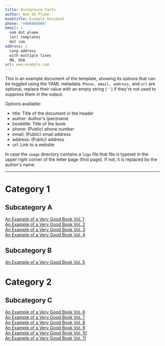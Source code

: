 ```yaml
---
title: Background Facts
author: Nom de Plume
booktitle: Example Document
phone: "+666666666"
email: | 
  nom dot plume  
  (at) templates  
  dot com
address: |
  Long address  
  with multiple lines  
  MA, USA
url: www.example.com
---
```


This is an example document of the template, showing its options that can be toggled using the YAML metadata. `Phone, email, address,` and `url` are optional, replace their value with an empty string (`''`) if they're not used to suppress them in the output.

Options available:

- title: Title of the document in the header
- author: Author's (pen)name
- booktitle: Title of the book
- phone: (Public) phone number
- email: (Public) email address
- address: (Public) address
- url: Link to a website

In case the `image` directory contains a `logo` file that file is typeset in the upper right corner of the letter page (first page). If not, it is replaced by the author's name.

___

# Category 1

## Subcategory A
[An Example of a Very Good Book Vol. 1](https://www.example.com)  
[An Example of a Very Good Book Vol. 2](https://www.example.com)  
[An Example of a Very Good Book Vol. 3](https://www.example.com)  
[An Example of a Very Good Book Vol. 4](https://www.example.com)  


## Subcategory B
[An Example of a Very Good Book Vol. 5](https://www.example.com)  

# Category 2

## Subcategory C
[An Example of a Very Good Book Vol. 6](https://www.example.com)  
[An Example of a Very Good Book Vol. 7](https://www.example.com)  
[An Example of a Very Good Book Vol. 8](https://www.example.com)  
[An Example of a Very Good Book Vol. 9](https://www.example.com)  
[An Example of a Very Good Book Vol. 10](https://www.example.com)  
[An Example of a Very Good Book Vol. 11](https://www.example.com)
